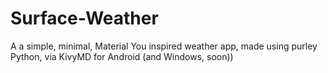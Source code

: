 # Surface-Weather
A a simple, minimal, Material You inspired weather app, made using purley Python, via KivyMD for Android (and Windows, soon))
